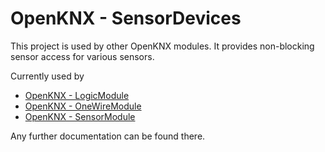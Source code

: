 OpenKNX - SensorDevices
===

This project is used by other OpenKNX modules. It provides non-blocking sensor access for various sensors.

Currently used by

* [OpenKNX - LogicModule](https://github.com/OpenKNX/OAM-LogicModule)
* [OpenKNX - OneWireModule](https://github.com/OpenKNX/OAM-OneWireModule)
* [OpenKNX - SensorModule](https://github.com/OpenKNX/OAM-SensorModule)

Any further documentation can be found there.
